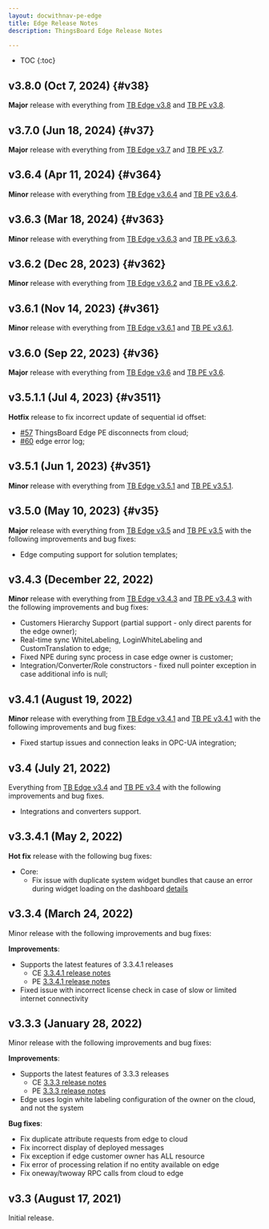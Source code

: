 ```yaml
---
layout: docwithnav-pe-edge
title: Edge Release Notes
description: ThingsBoard Edge Release Notes

---
```


* TOC
{:toc}

## v3.8.0 (Oct 7, 2024) {#v38}

**Major** release with everything from [TB Edge v3.8](/docs/edge/releases/#v38) and [TB PE v3.8](/docs/pe/reference/releases/#v38).

## v3.7.0 (Jun 18, 2024) {#v37}

**Major** release with everything from [TB Edge v3.7](/docs/edge/releases/#v37) and [TB PE v3.7](/docs/pe/reference/releases/#v37).

## v3.6.4 (Apr 11, 2024) {#v364}

**Minor** release with everything from [TB Edge v3.6.4](/docs/edge/releases/#v364) and [TB PE v3.6.4](/docs/pe/reference/releases/#v364).
  
## v3.6.3 (Mar 18, 2024) {#v363}

**Minor** release with everything from [TB Edge v3.6.3](/docs/edge/releases/#v363) and [TB PE v3.6.3](/docs/pe/reference/releases/#v363).

## v3.6.2 (Dec 28, 2023) {#v362}

**Minor** release with everything from [TB Edge v3.6.2](/docs/edge/releases/#v362) and [TB PE v3.6.2](/docs/pe/reference/releases/#v362).

## v3.6.1 (Nov 14, 2023) {#v361}

**Minor** release with everything from [TB Edge v3.6.1](/docs/edge/releases/#v361) and [TB PE v3.6.1](/docs/pe/reference/releases/#v361).

## v3.6.0 (Sep 22, 2023) {#v36}

**Major** release with everything from [TB Edge v3.6](/docs/edge/releases/#v36) and [TB PE v3.6](/docs/pe/reference/releases/#v36).

## v3.5.1.1 (Jul 4, 2023) {#v3511}

**Hotfix** release to fix incorrect update of sequential id offset:

* [#57](https://github.com/thingsboard/thingsboard-edge/issues/57) ThingsBoard Edge PE disconnects from cloud;
* [#60](https://github.com/thingsboard/thingsboard-edge/issues/60) edge error log;

## v3.5.1 (Jun 1, 2023) {#v351}

**Minor** release with everything from [TB Edge v3.5.1](/docs/edge/releases/#v351) and [TB PE v3.5.1](/docs/pe/reference/releases/#v351).

## v3.5.0 (May 10, 2023) {#v35}

**Major** release with everything from [TB Edge v3.5](/docs/edge/releases/#v35) and [TB PE v3.5](/docs/pe/reference/releases/#v35) with the following improvements and bug fixes:

* Edge computing support for solution templates;

## v3.4.3 (December 22, 2022)

**Minor** release with everything from [TB Edge v3.4.3](/docs/edge/releases/#v343-december-22-2022) and [TB PE v3.4.3](/docs/pe/reference/releases/#v343-december-21-2022) with the following improvements and bug fixes:

* Customers Hierarchy Support (partial support - only direct parents for the edge owner);
* Real-time sync WhiteLabeling, LoginWhiteLabeling and CustomTranslation to edge;
* Fixed NPE during sync process in case edge owner is customer;
* Integration/Converter/Role constructors - fixed null pointer exception in case additional info is null;

## v3.4.1 (August 19, 2022)

**Minor** release with everything from [TB Edge v3.4.1](/docs/edge/releases/#v341-august-19-2022) and [TB PE v3.4.1](/docs/pe/reference/releases/#v341-august-18-2022) with the following improvements and bug fixes:

* Fixed startup issues and connection leaks in OPC-UA integration;

## v3.4 (July 21, 2022)

Everything from [TB Edge v3.4](/docs/edge/releases/#v34-july-21-2022) and [TB PE v3.4](/docs/pe/reference/releases/#v34-july-19-2022) with the following improvements and bug fixes.

* Integrations and converters support.

## v3.3.4.1 (May 2, 2022)

**Hot fix** release with the following bug fixes:
* Core:
    * Fix issue with duplicate system widget bundles that cause an error during widget loading on the dashboard [details](https://github.com/thingsboard/thingsboard-edge/issues/5)

## v3.3.4 (March 24, 2022)

Minor release with the following improvements and bug fixes:

**Improvements**:
* Supports the latest features of 3.3.4.1 releases
   * CE [3.3.4.1 release notes](https://thingsboard.io/docs/reference/releases/#v3341-march-22-2022)
   * PE [3.3.4.1 release notes](https://thingsboard.io/docs/pe/reference/releases/#v3341-march-18-2022)
* Fixed issue with incorrect license check in case of slow or limited internet connectivity

## v3.3.3 (January 28, 2022)

Minor release with the following improvements and bug fixes:

**Improvements**:
 * Supports the latest features of 3.3.3 releases
   * CE [3.3.3 release notes](https://thingsboard.io/docs/reference/releases/#v333-january-27-2022)
   * PE [3.3.3 release notes](https://thingsboard.io/docs/pe/reference/releases/#v333-january-27-2022)
 * Edge uses login white labeling configuration of the owner on the cloud, and not the system

**Bug fixes**:
 * Fix duplicate attribute requests from edge to cloud
 * Fix incorrect display of deployed messages
 * Fix exception if edge customer owner has ALL resource
 * Fix error of processing relation if no entity available on edge
 * Fix oneway/twoway RPC calls from cloud to edge

## v3.3 (August 17, 2021)

Initial release.
